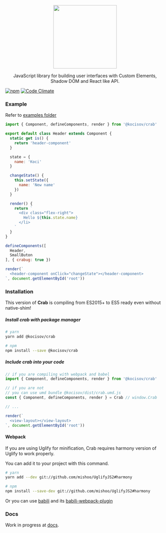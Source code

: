 <p align="center">
  <img alt="" src="https://kocisov.github.io/crab/crab.svg" width="200">
</p>

<p align="center">
  JavaScript library for building user interfaces with Custom Elements, Shadow DOM and React like API.
</p>

[![npm](https://img.shields.io/npm/v/@kocisov/crab.svg)](http://npmjs.com/@kocisov/crab) [![Code Climate](https://codeclimate.com/github/Kocisov/crab/badges/gpa.svg)](https://codeclimate.com/github/Kocisov/crab)

### Example
Refer to [examples folder](https://github.com/kocisov/crab/tree/master/examples)

```js
import { Component, defineComponents, render } from '@kocisov/crab'

export default class Header extends Component {
  static get is() {
    return 'header-component'
  }

  state = {
    name: 'Koci'
  }

  changeState() {
    this.setState({
      name: 'New name'
    })
  }

  render() {
    return `
      <div class="flex-right">
        Hello ${this.state.name}
      </li>
    `
  }
}

defineComponents([
  Header,
  SmallButon
], { crabug: true })

render(`
  <header-component onClick="changeState"></header-component>
`, document.getElementById('root'))
```

### Installation

This version of **Crab** is compiling from ES2015+ to ES5 ready even without native-shim!

##### Install crab with package manager
```bash
# yarn
yarn add @kocisov/crab

# npm
npm install --save @kocisov/crab
```

##### Include crab into your code
```js
// if you are compiling with webpack and babel
import { Component, defineComponents, render } from '@kocisov/crab'

// if you are not
// you can use umd bundle @kocisov/dist/crab.umd.js
const { Component, defineComponents, render } = Crab // window.Crab

// ...

render(`
  <view-layout></view-layout>
`, document.getElementById('root'))
```

#### Webpack
If you are using Uglify for minification, Crab requires harmony version of Uglify to work properly.

You can add it to your project with this command.

```bash
# yarn
yarn add --dev git://github.com/mishoo/UglifyJS2#harmony

# npm
npm install --save-dev git://github.com/mishoo/UglifyJS2#harmony
```

Or you can use [babili](https://github.com/babel/babili) and its [babili-webpack-plugin](https://github.com/webpack-contrib/babili-webpack-plugin)

### Docs
Work in progress at [docs](https://kocisov.gitbooks.io/crab/content/).

